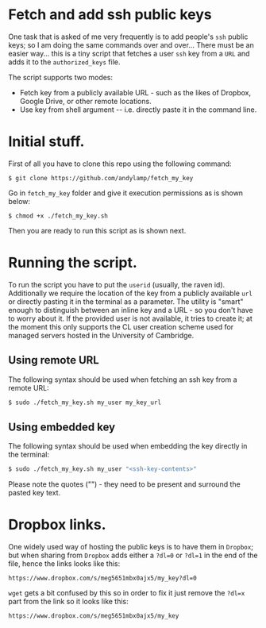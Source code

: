 # Fetch and add ssh public keys

One task that is asked of me very frequently is to add people's `ssh` public
keys; so I am doing the same commands over and over... There must
be an easier way... this is a tiny script that fetches a user `ssh` key from 
a `URL` and adds it to the `authorized_keys` file.

The script supports two modes:

 - Fetch key from a publicly available URL - such as the likes of Dropbox, Google Drive, or other remote locations.
 - Use key from shell argument -- i.e. directly paste it in the command line.

# Initial stuff.

First of all you have to clone this repo using the following command:

```
$ git clone https://github.com/andylamp/fetch_my_key
```

Go in `fetch_my_key` folder and give it execution permissions as is shown
below:

```
$ chmod +x ./fetch_my_key.sh
```

Then you are ready to run this script as is shown next.

# Running the script.

To run the script you have to put the `userid` (usually, the raven id).
Additionally we require the location of the key from a publicly available `url` or directly pasting it in the terminal as a parameter. 
The utility is "smart" enough to distinguish between an inline key and a URL - so you don't have to worry about it.
If the provided user is not available, it tries to create it; at the moment this only supports the CL user creation scheme used for managed servers hosted in the University of Cambridge.

## Using remote URL

The following syntax should be used when fetching an ssh key from a remote URL:

```bash
$ sudo ./fetch_my_key.sh my_user my_key_url
```

## Using embedded key

The following syntax should be used when embedding the key directly in the terminal:

```bash
$ sudo ./fetch_my_key.sh my_user "<ssh-key-contents>"
```

Please note the quotes ("") - they need to be present and surround the pasted key text.

# Dropbox links.

One widely used way of hosting the public keys is to have them in `Dropbox`; but when
sharing from `Dropbox` adds either a `?dl=0` or `?dl=1` in the end of the file,
hence the links looks like this:

```
https://www.dropbox.com/s/meg5651mbx0ajx5/my_key?dl=0
```

`wget` gets a bit confused by this so in order to fix it just remove the `?dl=x`
part from the link so it looks like this:

```
https://www.dropbox.com/s/meg5651mbx0ajx5/my_key
```